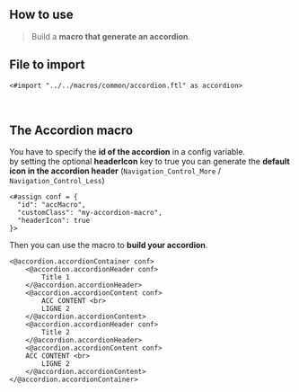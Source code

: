 ## How to use

>  Build a **macro that generate an accordion**. 

## File to import

```ftl
<#import "../../macros/common/accordion.ftl" as accordion>
```
<br >

## The Accordion macro
You have to specify the **id of the accordion** in a config variable.<br >
by setting the optional **headerIcon** key to true you can generate the **default icon in the accordion header** (`Navigation_Control_More` / `Navigation_Control_Less`)

```ftl
<#assign conf = {
  "id": "accMacro",
  "customClass": "my-accordion-macro",
  "headerIcon": true
}>
```

Then you can use the macro to **build your accordion**.

```ftl
<@accordion.accordionContainer conf>
    <@accordion.accordionHeader conf>
        Title 1
    </@accordion.accordionHeader>
    <@accordion.accordionContent conf>
        ACC CONTENT <br>
        LIGNE 2
    </@accordion.accordionContent>
    <@accordion.accordionHeader conf>
        Title 2
    </@accordion.accordionHeader>
    <@accordion.accordionContent conf>
    ACC CONTENT <br>
        LIGNE 2
    </@accordion.accordionContent>
</@accordion.accordionContainer>
```

